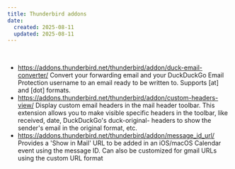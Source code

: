 ```yaml
---
title: Thunderbird addons
date:
  created: 2025-08-11
  updated: 2025-08-11
---
```


<br>

- <https://addons.thunderbird.net/thunderbird/addon/duck-email-converter/>  Convert your forwarding email and your DuckDuckGo Email Protection username to an email ready to be written to. Supports [at] and [dot] formats.
- <https://addons.thunderbird.net/thunderbird/addon/custom-headers-view/>  Display custom email headers in the mail header toolbar. This extension allows you to make visible specific headers in the toolbar, like received, date, DuckDuckGo's duck-original- headers to show the sender's email in the original format, etc.
- <https://addons.thunderbird.net/thunderbird/addon/message_id_url/>  Provides a 'Show in Mail' URL to be added in an iOS/macOS Calendar event using the message ID. Can also be customized for gmail URLs using the custom URL format
